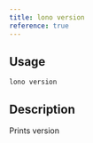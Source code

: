 ```yaml
---
title: lono version
reference: true
---
```


## Usage

    lono version

## Description

Prints version



